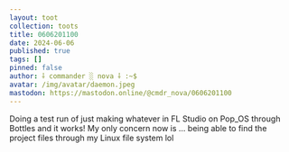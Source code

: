 ```yaml
---
layout: toot
collection: toots
title: 0606201100
date: 2024-06-06
published: true
tags: []
pinned: false
author: ⸸ commander ░ nova ⸸ :~$
avatar: /img/avatar/daemon.jpeg
mastodon: https://mastodon.online/@cmdr_nova/0606201100
---
```


Doing a test run of just making whatever in FL Studio on Pop_OS through Bottles and it works! My only concern now is ... being able to find the project files through my Linux file system lol
